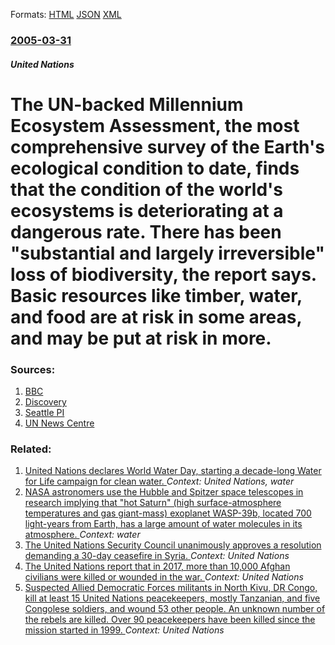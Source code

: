 
Formats: [HTML](/news/2005/03/31/the-un-backed-millennium-ecosystem-assessment-the-most-comprehensive-survey-of-the-earth-s-ecological-condition-to-date-finds-that-the-co.html)  [JSON](/news/2005/03/31/the-un-backed-millennium-ecosystem-assessment-the-most-comprehensive-survey-of-the-earth-s-ecological-condition-to-date-finds-that-the-co.json)  [XML](/news/2005/03/31/the-un-backed-millennium-ecosystem-assessment-the-most-comprehensive-survey-of-the-earth-s-ecological-condition-to-date-finds-that-the-co.xml)  

### [2005-03-31](/news/2005/03/31/index.md)

##### United Nations
#  The UN-backed Millennium Ecosystem Assessment, the most comprehensive survey of the Earth's ecological condition to date, finds that the condition of the world's ecosystems is deteriorating at a dangerous rate. There has been "substantial and largely irreversible" loss of biodiversity, the report says. Basic resources like timber, water, and food are at risk in some areas, and may be put at risk in more. 




### Sources:

1. [BBC](http://news.bbc.co.uk/1/hi/sci/tech/4391835.stm)
2. [Discovery](http://dsc.discovery.com/news/afp/20050328/resources.html)
3. [Seattle PI](http://seattlepi.com/national/218091_ecoreport30.html)
4. [UN News Centre](http://www.un.org/apps/news/story.asp?NewsID=13803&Cr=ecosystem&Cr1=)

### Related:

1. [ United Nations declares World Water Day, starting a decade-long Water for Life campaign for clean water. ](/news/2005/03/22/united-nations-declares-world-water-day-starting-a-decade-long-water-for-life-campaign-for-clean-water.md) _Context: United Nations, water_
2. [NASA astronomers use the Hubble and Spitzer space telescopes in research implying that "hot Saturn" (high surface-atmosphere temperatures and gas giant-mass) exoplanet WASP-39b, located 700 light-years from Earth, has a large amount of water molecules in its atmosphere. ](/news/2018/03/1/nasa-astronomers-use-the-hubble-and-spitzer-space-telescopes-in-research-implying-that-hot-saturn-high-surface-atmosphere-temperatures-an.md) _Context: water_
3. [The United Nations Security Council unanimously approves a resolution demanding a 30-day ceasefire in Syria. ](/news/2018/02/24/the-united-nations-security-council-unanimously-approves-a-resolution-demanding-a-30-day-ceasefire-in-syria.md) _Context: United Nations_
4. [The United Nations report that in 2017, more than 10,000 Afghan civilians were killed or wounded in the war. ](/news/2018/02/15/the-united-nations-report-that-in-2017-more-than-10-000-afghan-civilians-were-killed-or-wounded-in-the-war.md) _Context: United Nations_
5. [Suspected Allied Democratic Forces militants in North Kivu, DR Congo, kill at least 15 United Nations peacekeepers, mostly Tanzanian, and five Congolese soldiers, and wound 53 other people. An unknown number of the rebels are killed. Over 90 peacekeepers have been killed since the mission started in 1999. ](/news/2017/12/8/suspected-allied-democratic-forces-militants-in-north-kivu-dr-congo-kill-at-least-15-united-nations-peacekeepers-mostly-tanzanian-and-fi.md) _Context: United Nations_
